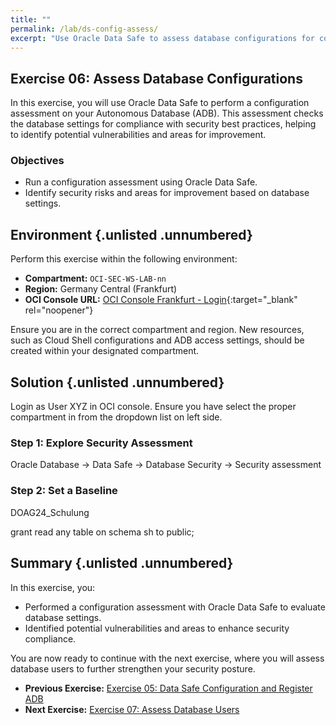 ```yaml
---
title: ""
permalink: /lab/ds-config-assess/
excerpt: "Use Oracle Data Safe to assess database configurations for compliance."
---
```

<!-- markdownlint-disable MD013 -->
<!-- markdownlint-disable MD024 -->
<!-- markdownlint-disable MD033 -->
<!-- markdownlint-disable MD041 -->

## Exercise 06: Assess Database Configurations

In this exercise, you will use Oracle Data Safe to perform a configuration
assessment on your Autonomous Database (ADB). This assessment checks the database
settings for compliance with security best practices, helping to identify
potential vulnerabilities and areas for improvement.

### Objectives

- Run a configuration assessment using Oracle Data Safe.
- Identify security risks and areas for improvement based on database settings.

## Environment {.unlisted .unnumbered}

Perform this exercise within the following environment:

- **Compartment:** `OCI-SEC-WS-LAB-nn`
- **Region:** Germany Central (Frankfurt)
- **OCI Console URL:** [OCI Console Frankfurt - Login](https://console.eu-frankfurt-1.oraclecloud.com){:target="_blank" rel="noopener"}

Ensure you are in the correct compartment and region. New resources, such as
Cloud Shell configurations and ADB access settings, should be created within
your designated compartment.

## Solution {.unlisted .unnumbered}

Login as User XYZ in OCI console. Ensure you have select the proper compartment in from the dropdown list on left side.

### Step 1: Explore Security Assessment

Oracle Database -> Data Safe -> Database Security -> Security assessment

### Step 2: Set a Baseline


DOAG24_Schulung


grant read any table on schema sh to public;


## Summary {.unlisted .unnumbered}

In this exercise, you:

- Performed a configuration assessment with Oracle Data Safe to evaluate database
  settings.
- Identified potential vulnerabilities and areas to enhance security compliance.

You are now ready to continue with the next exercise, where you will assess
database users to further strengthen your security posture.

<!-- For Pandoc -->
- **Previous Exercise:** [Exercise 05: Data Safe Configuration and Register ADB](#exercise-05-configuration-and-register-adb)
- **Next Exercise:** [Exercise 07: Assess Database Users](#exercise-07-assess-database-users)

<!-- For Jekyll -->
<!-- 
- **Previous Exercise:** [Exercise 05: Data Safe Configuration and Register ADB](../ex03/3x05-Exercise.md)
- **Next Exercise:** [Exercise 07: Assess Database Users](../ex03/3x07-Exercise.md)
-->
